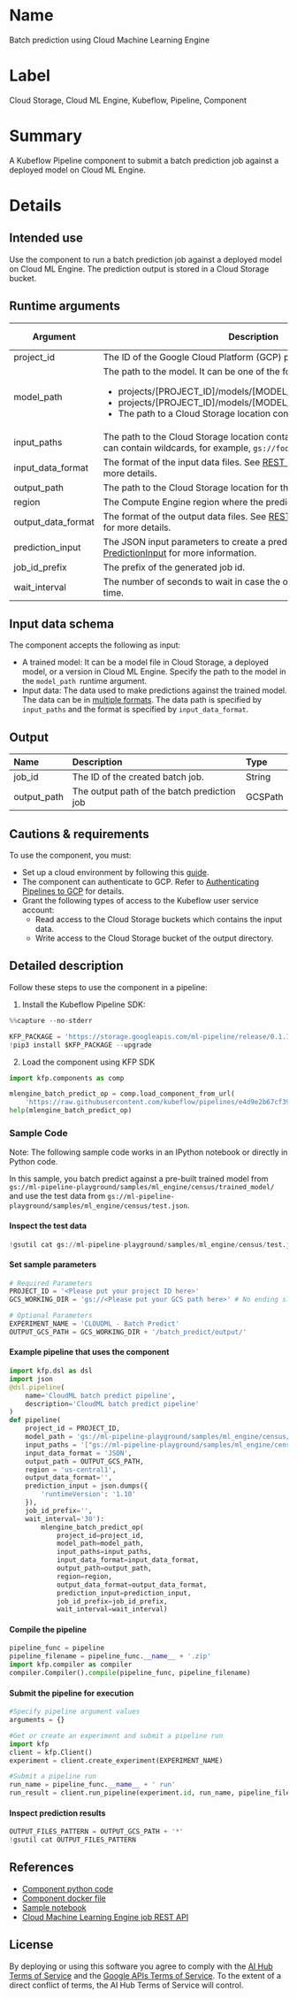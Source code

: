 
# Name

Batch prediction using Cloud Machine Learning Engine


# Label

Cloud Storage, Cloud ML Engine, Kubeflow, Pipeline, Component


# Summary

A Kubeflow Pipeline component to submit a batch prediction job against a deployed model on Cloud ML Engine.


# Details


## Intended use

Use the component to run a batch prediction job against a deployed model on Cloud ML Engine. The prediction output is stored in a Cloud Storage bucket.


## Runtime arguments

| Argument | Description | Optional | Data type | Accepted values | Default |
|--------------------|---------------------------------------------------------------------------------------------------------------------------------------------------------------------------------------------------------------------------|----------|--------------|-----------------|---------|
| project_id | The ID of the Google Cloud Platform (GCP) project of the job. | No | GCPProjectID |  |  |
| model_path | The path to the model. It can be one of the following:<br/> <ul>   <li>projects/[PROJECT_ID]/models/[MODEL_ID]</li>  <li>projects/[PROJECT_ID]/models/[MODEL_ID]/versions/[VERSION_ID]</li> <li>The path to a Cloud Storage location containing a model file.</li>  </ul> | No | GCSPath |  |  |
| input_paths | The path to the Cloud Storage location containing the input data files. It can contain wildcards, for example, `gs://foo/*.csv` | No | List | GCSPath |  |
| input_data_format | The format of the input data files. See [REST Resource: projects.jobs](https://cloud.google.com/ml-engine/reference/rest/v1/projects.jobs#DataFormat)  for more details. | No | String | DataFormat |  |
| output_path | The path to the Cloud Storage location for the output data. | No | GCSPath |  |  |
| region | The Compute Engine region where the prediction job is run. | No | GCPRegion |  |  |
| output_data_format | The format of the output data files. See [REST Resource: projects.jobs](https://cloud.google.com/ml-engine/reference/rest/v1/projects.jobs#DataFormat) for more details. | Yes | String | DataFormat | JSON |
| prediction_input | The JSON input parameters to create a prediction job. See [PredictionInput](https://cloud.google.com/ml-engine/reference/rest/v1/projects.jobs#PredictionInput) for more information. | Yes | Dict |  | None |
| job_id_prefix | The prefix of the generated job id. | Yes | String |  | None |
| wait_interval | The number of seconds to wait in case the operation has a long run time. | Yes |  |  | 30 |


## Input data schema

The component accepts the following as input:

*   A trained model: It can be a model file in Cloud Storage, a deployed model, or a version in Cloud ML Engine. Specify the path to the model in the `model_path `runtime argument.
*   Input data: The data used to make predictions against the trained model. The data can be in [multiple formats](https://cloud.google.com/ml-engine/reference/rest/v1/projects.jobs#DataFormat). The data path is specified by `input_paths` and the format is specified by `input_data_format`.

## Output
Name | Description | Type
:--- | :---------- | :---
job_id | The ID of the created batch job. | String
output_path | The output path of the batch prediction job | GCSPath


## Cautions & requirements

To use the component, you must:

*   Set up a cloud environment by following this [guide](https://cloud.google.com/ml-engine/docs/tensorflow/getting-started-training-prediction#setup).
*   The component can authenticate to GCP. Refer to [Authenticating Pipelines to GCP](https://www.kubeflow.org/docs/gke/authentication-pipelines/) for details.
*   Grant the following types of access to the Kubeflow user service account:
    *   Read access to the Cloud Storage buckets which contains the input data.
    *   Write access to the Cloud Storage bucket of the output directory.


## Detailed description

Follow these steps to use the component in a pipeline:



1.  Install the Kubeflow Pipeline SDK:




```python
%%capture --no-stderr

KFP_PACKAGE = 'https://storage.googleapis.com/ml-pipeline/release/0.1.14/kfp.tar.gz'
!pip3 install $KFP_PACKAGE --upgrade
```

2. Load the component using KFP SDK


```python
import kfp.components as comp

mlengine_batch_predict_op = comp.load_component_from_url(
    'https://raw.githubusercontent.com/kubeflow/pipelines/e4d9e2b67cf39c5f12b9c1477cae11feb1a74dc7/components/gcp/ml_engine/batch_predict/component.yaml')
help(mlengine_batch_predict_op)
```


### Sample Code
Note: The following sample code works in an IPython notebook or directly in Python code. 

In this sample, you batch predict against a pre-built trained model from `gs://ml-pipeline-playground/samples/ml_engine/census/trained_model/` and use the test data from `gs://ml-pipeline-playground/samples/ml_engine/census/test.json`.

#### Inspect the test data


```python
!gsutil cat gs://ml-pipeline-playground/samples/ml_engine/census/test.json
```

#### Set sample parameters


```python
# Required Parameters
PROJECT_ID = '<Please put your project ID here>'
GCS_WORKING_DIR = 'gs://<Please put your GCS path here>' # No ending slash
```


```python
# Optional Parameters
EXPERIMENT_NAME = 'CLOUDML - Batch Predict'
OUTPUT_GCS_PATH = GCS_WORKING_DIR + '/batch_predict/output/'
```

#### Example pipeline that uses the component


```python
import kfp.dsl as dsl
import json
@dsl.pipeline(
    name='CloudML batch predict pipeline',
    description='CloudML batch predict pipeline'
)
def pipeline(
    project_id = PROJECT_ID, 
    model_path = 'gs://ml-pipeline-playground/samples/ml_engine/census/trained_model/', 
    input_paths = '["gs://ml-pipeline-playground/samples/ml_engine/census/test.json"]', 
    input_data_format = 'JSON', 
    output_path = OUTPUT_GCS_PATH, 
    region = 'us-central1', 
    output_data_format='', 
    prediction_input = json.dumps({
        'runtimeVersion': '1.10'
    }), 
    job_id_prefix='',
    wait_interval='30'):
        mlengine_batch_predict_op(
            project_id=project_id, 
            model_path=model_path, 
            input_paths=input_paths, 
            input_data_format=input_data_format, 
            output_path=output_path, 
            region=region, 
            output_data_format=output_data_format, 
            prediction_input=prediction_input, 
            job_id_prefix=job_id_prefix,
            wait_interval=wait_interval)
```

#### Compile the pipeline


```python
pipeline_func = pipeline
pipeline_filename = pipeline_func.__name__ + '.zip'
import kfp.compiler as compiler
compiler.Compiler().compile(pipeline_func, pipeline_filename)
```

#### Submit the pipeline for execution


```python
#Specify pipeline argument values
arguments = {}

#Get or create an experiment and submit a pipeline run
import kfp
client = kfp.Client()
experiment = client.create_experiment(EXPERIMENT_NAME)

#Submit a pipeline run
run_name = pipeline_func.__name__ + ' run'
run_result = client.run_pipeline(experiment.id, run_name, pipeline_filename, arguments)
```

#### Inspect prediction results


```python
OUTPUT_FILES_PATTERN = OUTPUT_GCS_PATH + '*'
!gsutil cat OUTPUT_FILES_PATTERN
```

## References
* [Component python code](https://github.com/kubeflow/pipelines/blob/master/components/gcp/container/component_sdk/python/kfp_component/google/ml_engine/_batch_predict.py)
* [Component docker file](https://github.com/kubeflow/pipelines/blob/master/components/gcp/container/Dockerfile)
* [Sample notebook](https://github.com/kubeflow/pipelines/blob/master/components/gcp/ml_engine/batch_predict/sample.ipynb)
* [Cloud Machine Learning Engine job REST API](https://cloud.google.com/ml-engine/reference/rest/v1/projects.jobs)

## License
By deploying or using this software you agree to comply with the [AI Hub Terms of Service](https://aihub.cloud.google.com/u/0/aihub-tos) and the [Google APIs Terms of Service](https://developers.google.com/terms/). To the extent of a direct conflict of terms, the AI Hub Terms of Service will control.
